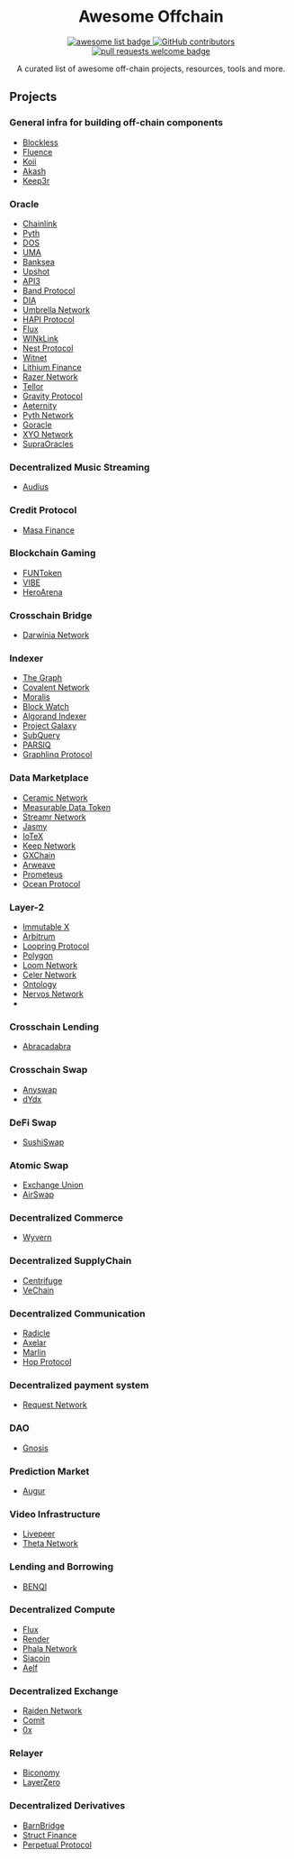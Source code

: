 <div align="center">
  <h1 align="center">Awesome Offchain</h1>
  <p align="center">
    <a href="https://github.com/sindresorhus/awesome">
      <img alt="awesome list badge" src="https://cdn.rawgit.com/sindresorhus/awesome/d7305f38d29fed78fa85652e3a63e154dd8e8829/media/badge.svg">
    </a>
    <a href="https://github.com/mchen8864/awesome-offchain/graphs/contributors">
      <img alt="GitHub contributors" src="https://img.shields.io/github/contributors/mchen8864/awesome-offchain">
    </a>
    <a href="http://makeapullrequest.com">
      <img alt="pull requests welcome badge" src="https://img.shields.io/badge/PRs-welcome-brightgreen.svg?style=flat">
    </a>
  </p>
  <p align="center">A curated list of awesome off-chain projects, resources, tools and more.</p>
</div>

## Projects

### General infra for building off-chain components
- [Blockless](https://www.blockless.network)
- [Fluence](https://fluence.network)
- [Koii](https://koii.network)
- [Akash](https://akash.network)
- [Keep3r](https://keep3r.network)

### Oracle
- [Chainlink](https://chain.link)
- [Pyth](https://pyth.network)
- [DOS](https://dos.network)
- [UMA](https://umaproject.org/products/optimistic-oracle)
- [Banksea](https://banksea.finance)
- [Upshot](https://upshot.xyz)
- [API3](https://api3.org)
- [Band Protocol](https://bandprotocol.com)
- [DIA](https://www.diadata.org)
- [Umbrella Network](https://www.umb.network)
- [HAPI Protocol](https://www.hapi.one)
- [Flux](https://www.fluxprotocol.org)
- [WINkLink](https://winklink.org)
- [Nest Protocol](https://www.nestprotocol.org)
- [Witnet](https://witnet.io)
- [Lithium Finance](https://lith.finance)
- [Razer Network](https://razor.network)
- [Tellor](https://tellor.io)
- [Gravity Protocol](https://gravity.tech)
- [Aeternity](https://aeternity.com/)
- [Pyth Network](https://pyth.network/)
- [Goracle](https://www.goracle.io/)
- [XYO Network](https://xyo.network/)
- [SupraOracles](https://supraoracles.com/)

### Decentralized Music Streaming
- [Audius](https://audius.org/)

### Credit Protocol
- [Masa Finance](https://masa.finance)

### Blockchain Gaming
- [FUNToken](https://funtoken.io/)
- [VIBE](https://www.vibehub.io/)
- [HeroArena](https://heroarena.app/)

### Crosschain Bridge
- [Darwinia Network](https://darwinia.network/)

### Indexer
- [The Graph](https://thegraph.com/en/)
- [Covalent Network](https://www.covalenthq.com)
- [Moralis](https://moralis.io)
- [Block Watch](https://github.com/blockwatch-cc/tzindex)
- [Algorand Indexer](https://developer.algorand.org/docs/get-details/indexer/)
- [Project Galaxy](https://galaxy.eco)
- [SubQuery](https://subquery.network)
- [PARSIQ](https://parsiq.net/)
- [Graphlinq Protocol](https://graphlinq.io/)

### Data Marketplace
- [Ceramic Network](https://ceramic.network)
- [Measurable Data Token](https://mdt.io)
- [Streamr Network](https://streamr.network)
- [Jasmy](https://www.jasmy.co.jp/en.html)
- [IoTeX](https://iotex.io/)
- [Keep Network](https://keep.network/)
- [GXChain](https://en.gxchain.org/)
- [Arweave](https://www.arweave.org/)
- [Prometeus](https://prometeus.io/)
- [Ocean Protocol](https://oceanprotocol.com/)


### Layer-2
- [Immutable X](https://www.immutable.com)
- [Arbitrum](https://arbitrum.io/)
- [Loopring Protocol](https://loopring.org/#/)
- [Polygon](https://polygon.technology/)
- [Loom Network](https://loomx.io/)
- [Celer Network](https://www.celer.network/#)
- [Ontology](https://ont.io/)
- [Nervos Network](https://www.nervos.org/)
- 

### Crosschain Lending
- [Abracadabra](https://abracadabra.money)

### Crosschain Swap
- [Anyswap](https://anyswap.exchange/#/router)
- [dYdx](https://dydx.community/dashboard)

### DeFi Swap
- [SushiSwap](https://www.sushi.com/)

### Atomic Swap
- [Exchange Union](https://www.exchangeunion.com/)
- [AirSwap](https://www.airswap.io/#/)

### Decentralized Commerce
- [Wyvern](https://wyvernprotocol.com/)

### Decentralized SupplyChain
- [Centrifuge](https://centrifuge.io/)
- [VeChain](https://www.vechain.org/)

### Decentralized Communication
- [Radicle](https://radicle.xyz)
- [Axelar](https://axelar.network)
- [Marlin](https://www.marlin.org)
- [Hop Protocol](https://hopchain.org/index)

### Decentralized payment system
- [Request Network](https://request.network/en/)

### DAO
- [Gnosis](https://gnosis.io/)

### Prediction Market
- [Augur](https://www.augur.net/)

### Video Infrastructure
- [Livepeer](https://livepeer.org/)
- [Theta Network](https://www.thetatoken.org/)

### Lending and Borrowing
- [BENQI](https://benqi.fi/)

### Decentralized Compute
- [Flux](https://runonflux.io)
- [Render](https://rendertoken.com)
- [Phala Network](https://www.phala.network/)
- [Siacoin](https://sia.tech/)
- [Aelf](https://aelf.com/)

### Decentralized Exchange
- [Raiden Network](https://raiden.network/)
- [Comit](https://comit.network/)
- [0x](https://www.0x.org/)

### Relayer 
- [Biconomy](https://www.biconomy.io)
- [LayerZero](https://layerzero.network)

### Decentralized Derivatives
- [BarnBridge](https://barnbridge.com/roadmap/)
- [Struct Finance](https://www.struct.fi)
- [Perpetual Protocol](https://perp.com/)

